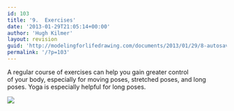 ```yaml
---
id: 103
title: '9.  Exercises'
date: '2013-01-29T21:05:14+00:00'
author: 'Hugh Kilmer'
layout: revision
guid: 'http://modelingforlifedrawing.com/documents/2013/01/29/8-autosave/'
permalink: '/?p=103'
---
```


A regular course of exercises can help you gain greater control  
of your body, especially for moving poses, stretched poses, and long  
poses. Yoga is especially helpful for long poses.

![](http://www.modelingforlifedrawing.com/community/images/originals/32_nancyzolabyJennie.jpg)